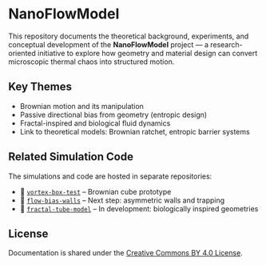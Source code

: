 # NanoFlowModel

This repository documents the theoretical background, experiments, and conceptual development of the **NanoFlowModel** project — a research-oriented initiative to explore how geometry and material design can convert microscopic thermal chaos into structured motion.

## Key Themes

- Brownian motion and its manipulation
- Passive directional bias from geometry (entropic design)
- Fractal-inspired and biological fluid dynamics
- Link to theoretical models: Brownian ratchet, entropic barrier systems

## Related Simulation Code

The simulations and code are hosted in separate repositories:

- 🔬 [`vortex-box-test`](https://github.com/gavianu/vortex-box-test.git) – Brownian cube prototype
- 🔄 [`flow-bias-walls`](#) – Next step: asymmetric walls and trapping
- 🧬 [`fractal-tube-model`](#) – In development: biologically inspired geometries

## License

Documentation is shared under the [Creative Commons BY 4.0 License](https://creativecommons.org/licenses/by/4.0/).
